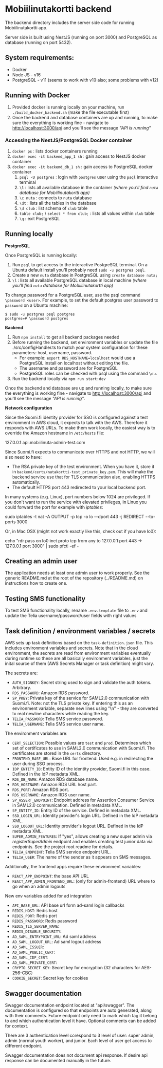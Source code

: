 # Mobiilinutakortti backend

The backend directory includes the server side code for running Mobiilinutakortti app.

Server side is built using NestJS (running on port 3000) and PostgreSQL as database (running on port 5432).

## System requirements:

- Docker
- Node JS - v16
- PostgreSQL - v11 (seems to work with v10 also; some problems with v12)

## Running with Docker

1. Provided docker is running locally on your machine, run `./build_docker_backend.sh` (make the file executable first)
2. Once the backend and database containers are up and running, to make sure the everything is working fine - navigate to [http://localhost:3000/api](http://localhost:3000/api) and you'll see the message _"API is running"_

### Accessing the NestJS/PostgreSQL Docker container

1. `docker ps` : lists docker containers running
2. `docker exec -it backend_app_1 sh` : gain access to NestJS docker container
3. `docker exec -it backend_db_1 sh` : gain access to PostgreSQL docker container
   1. `psql -U postgres` : login with `postgres` user using the `psql` interactive terminal
   2. `\l` : lists all available database in the container _(where you'll find `nuta` database for Mobiilinutakortti app)_
   3. `\c nuta` : connects to `nuta` database
   4. `\dt` : lists all the tables in the database
   5. `\d club` : list schema of `club` table
   6. `table club;` / `select * from club;` : lists all values within `club` table
   7. `\q` : exit PostgreSQL

## Running locally

**PostgreSQL**

Once PostgreSQL is running locally:

1. Run `psql` to get access to the interactive PostgreSQL terminal. On a Ubuntu default install you'll probably need `sudo -u postgres psql`.
2. Create a new `nuta` database in PostgreSQL using `create database nuta;`
3. `\l` : lists all available PostgreSQL database in local machine _(where you'll find `nuta` database for Mobiilinutakortti app)_

To change password for a PostgreSQL user, use the psql command `\password <user>`. For example, to set the default postgres user password to `password` on a Ubuntu machine:

    $ sudo -u postgres psql postgres
    postgres=# \password postgres

**Backend**

1. Run `npm install` to get all backend packages needed
2. Before running the backend, set environment variables or update the file ./src/configHandler.ts to match your system configuration for these parameters: host, username, password.
   - For example: `export RDS_HOSTNAME=localhost` would use a PostgreSQL install on localhost without editing the file.
   - The username and password are for PostgreSQL
   - PostgreSQL roles can be checked with psql using the command `\du`.
3. Run the backend locally via `npm run start:dev`

Once the backend and database are up and running locally, to make sure the everything is working fine - navigate to [http://localhost:3000/api](http://localhost:3000/api) and you'll see the message _"API is running"_.

**Network configuration**

Since the Suomi.fi identity provider for SSO is configured against a test environment in AWS cloud, it expects to talk with the AWS. Therefore it responds with AWS URLs. To make them work locally, the easiest way is to override the Amazon hostname in `/etc/hosts` file:

127.0.0.1 api.mobiilinuta-admin-test.com

Since Suomi.fi expects to communicate over HTTPS and not HTTP, we will also need to have:

- The RSA private key of the test environment. When you have it, store it in `backend/certs/nutakortti-test_private_key.pem`. This will make the backend service use that for TLS communication also, enabling HTTPS automatically.
- The default HTTPS port 443 redirected to your local backend port.

In many systems (e.g. Linux), port numbers below 1024 are privileged. If you don't want to run the service with elevated privileges, in Linux you could forward the port for example with _iptables_:

sudo iptables -t nat -A OUTPUT -p tcp -o lo --dport 443 -j REDIRECT --to-ports 3000

Or, in Mac OSX (might not work exactly like this, check out if you have lo0):

echo "rdr pass on lo0 inet proto tcp from any to 127.0.0.1 port 443 -> 127.0.0.1 port 3000" | sudo pfctl -ef -

## Creating an admin user

The application needs at least one admin user to work properly. See the generic README.md at the root of the repository (../README.md) on instructions how to create one.

## Testing SMS functionality

To test SMS functionality locally, rename `.env.template` file to `.env` and update the Telia username/password/user fields with right values

## Task definition / environment variables / secrets

AWS sets up task definitions based on the `task-definition.json` file. This includes environment variables and secrets. Note that in the cloud environment, the secrets are read from environment variables eventually during runtime so these are all basically environment variables, just the inital source of them (AWS Secrets Manager or task definition) might vary.

The secrets are:

- `AUTH_SIGNKEY`: Secret string used to sign and validate the auth tokens. Arbitrary.
- `RDS_PASSWORD`: Amazon RDS password.
- `SP_PKEY`: Private key of the service for SAML2.0 communication with Suomi.fi. Note: not the TLS private key. If entering this as an environment variable, separate new lines using "\n" - they are converted to real newline characters while reading the key.
- `TELIA_PASSWORD`: Telia SMS service password.
- `TELIA_USERNAME`: Telia SMS service user name.

The environment variables are:

- `CERT_SELECTION`: Possible values are `test` and `prod`. Determines which set of certificates to use in SAML2.0 communication with Suomi.fi. The certificates are stored in the `certs` directory.
- `FRONTEND_BASE_URL`: Base URL for frontend. Used e.g. in redirecting the user during SSO process.
- `IDP_ENTITY_ID`: Entity ID of the identity provider, Suomi.fi in this case. Defined in the IdP metadata XML.
- `RDS_DB_NAME`: Amazon RDS database name.
- `RDS_HOSTNAME`: Amazon RDS URL host part.
- `RDS_PORT`: Amazon RDS port.
- `RDS_USERNAME`: Amazon RDS user name.
- `SP_ASSERT_ENDPOINT`: Endpoint address for Assertion Consumer Service in SAML2.0 communication. Defined in metadata XML.
- `SP_ENTITY_ID`: Entity ID of the service. Defined in metadata XML.
- `SSO_LOGIN_URL`: Identity provider's login URL. Defined in the IdP metadata XML.
- `SSO_LOGOUT_URL`: Identity provider's logout URL. Defined in the IdP metadata XML.
- `SUPER_ADMIN_FEATURES`: If "yes", allows creating a new super admin via _registerSuperAdmin_ endpoint and enables creating test junior data via endpoints. See the project root readme for details.
- `TELIA_ENDPOINT`: Telia SMS service endpoint URL.
- `TELIA_USER`: The name of the sender as it appears on SMS messages.

Additionally, the frontend apps require these environment variables:

- `REACT_APP_ENDPOINT`: the base API URL
- `REACT_APP_ADMIN_FRONTEND_URL`: (only for admin-frontend) URL where to go when an admin logouts

New env variables added for ad integration

- `API_BASE_URL`: API base url form ad-saml login callbacks
- `REDIS_HOST`: Redis host
- `REDIS_PORT`: Redis port
- `REDIS_PASSWORD`: Redis password
- `REDIS_TLS_SERVER_NAME`:
- `REDIS_DISABLE_SECURITY`:
- `AD_SAML_ENTRYPOINT_URL`: Ad saml address
- `AD_SAML_LOGOUT_URL`: Ad saml logout address
- `AD_SAML_ISSUER`:
- `AD_SAML_PUBLIC_CERT`:
- `AD_SAML_IDP_CERT`:
- `AD_SAML_PRIVATE_CERT`:
- `CRYPTO_SECRET_KEY`: Secret key for encryption (32 characters for AES-256-CBC)
- `COOKIE_SECRET`: Secret key for cookies

## Swagger documentation

Swagger documentation endpoint located at "api/swagger". The documentation is configured so that endpoints are auto generated, along with their comments. Future endpoint only need to mark which tag it belong to and which authentication level it have. Optional comments can be added for context.

There are 3 authentication level corespond to 3 level of user: super admin, admin (normal youth worker), and junior. Each level of user get access to different endpoint.

Swagger documentation does not document api response. If desire api response can be documented manually in the future.
